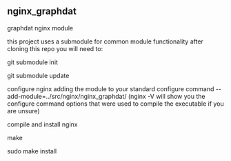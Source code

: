 nginx_graphdat
--------------

graphdat nginx module

this project uses a submodule for common module functionality
after cloning this repo you will need to:

git submodule init

git submodule update

configure nginx adding the module to your standard configure command
--add-module=../src/nginx/nginx_graphdat/
(nginx -V will show you the configure command options that were used to compile the executable if you are unsure)

compile and install nginx

make

sudo make install

